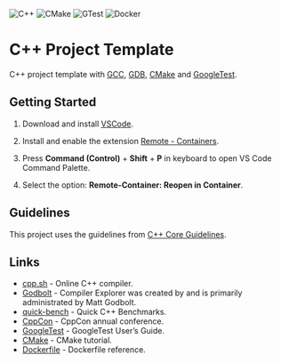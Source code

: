 ![C++](https://img.shields.io/badge/c++-%2300599C.svg?style=for-the-badge&logo=c%2B%2B&logoColor=white)
![CMake](https://img.shields.io/badge/CMake-%23008FBA.svg?style=for-the-badge&logo=cmake&logoColor=white)
![GTest](https://img.shields.io/badge/GoogleTest-FF9A00.svg?style=for-the-badge&logo=google&logoColor=white)
![Docker](https://img.shields.io/badge/docker-%230db7ed.svg?style=for-the-badge&logo=docker&logoColor=white)

# C++ Project Template

C++ project template with [GCC](https://gcc.gnu.org/), [GDB](https://www.sourceware.org/gdb/), [CMake](https://cmake.org/) and [GoogleTest](https://github.com/google/googletest).

## Getting Started

1. Download and install [VSCode](https://code.visualstudio.com/docs/setup/setup-overview).

2. Install and enable the extension [Remote - Containers](https://marketplace.visualstudio.com/items?itemName=ms-vscode-remote.remote-containers).

3. Press **Command (Control)** + **Shift** + **P** in keyboard to open VS Code Command Palette.

4. Select the option: **Remote-Container: Reopen in Container**.

## Guidelines

This project uses the guidelines from [C++ Core Guidelines](https://isocpp.github.io/CppCoreGuidelines/CppCoreGuidelines).

## Links

- [cpp.sh](http://cpp.sh/) - Online C++ compiler.
- [Godbolt](https://godbolt.org/) - Compiler Explorer was created by and is primarily administrated by Matt Godbolt.
- [quick-bench](https://quick-bench.com/) - Quick C++ Benchmarks.
- [CppCon](https://www.youtube.com/user/CppCon) - CppCon annual conference.
- [GoogleTest](https://google.github.io/googletest/) - GoogleTest User’s Guide.
- [CMake](https://cmake.org/cmake/help/v3.21/guide/tutorial/A%20Basic%20Starting%20Point.html) -  CMake tutorial.
- [Dockerfile](https://docs.docker.com/engine/reference/builder/) - Dockerfile reference.
